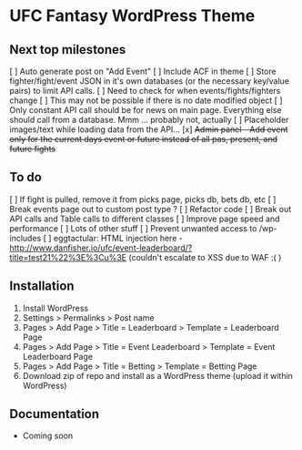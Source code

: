 # UFC Fantasy WordPress Theme

## Next top milestones

[ ] Auto generate post on "Add Event"
[ ] Include ACF in theme
[ ] Store fighter/fight/event JSON in it's own databases (or the necessary key/value pairs) to limit API calls.
  [ ] Need to check for when events/fights/fighters change
  [ ] This may not be possible if there is no date modified object
[ ] Only constant API call should be for news on main page.  Everything else should call from a database. Mmm ... probably not, actually
[ ] Placeholder images/text while loading data from the API...
[x] ~~Admin panel - Add event only for the current days event or future instead of all pas, present, and future fights~~

## To do

[ ] If fight is pulled, remove it from picks page, picks db, bets db, etc
[ ] Break events page out to custom post type ?
[ ] Refactor code
  [ ] Break out API calls and Table calls to different classes
[ ] Improve page speed and performance
[ ] Lots of other stuff
[ ] Prevent unwanted access to /wp-includes
[ ] eggtactular: HTML injection here - http://www.danfisher.io/ufc/event-leaderboard/?title=test21%22%3E%3Cu%3E (couldn't escalate to XSS due to WAF  :( )

## Installation

1. Install WordPress
2. Settings > Permalinks > Post name
3. Pages > Add Page > Title = Leaderboard > Template = Leaderboard Page
4. Pages > Add Page > Title = Event Leaderboard > Template = Event Leaderboard Page
5. Pages > Add Page > Title = Betting > Template = Betting Page
6. Download zip of repo and install as a WordPress theme (upload it within WordPress)

## Documentation

* Coming soon
